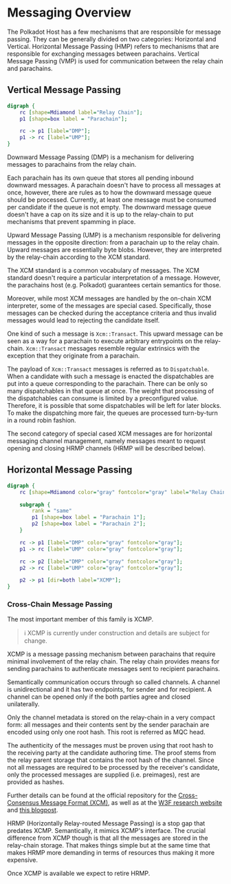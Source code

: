 # Messaging Overview

The Polkadot Host has a few mechanisms that are responsible for message passing. They can be generally divided on two
categories: Horizontal and Vertical. Horizontal Message Passing (HMP) refers to mechanisms that are responsible for
exchanging messages between parachains. Vertical Message Passing (VMP) is used for communication between the relay chain
and parachains.

## Vertical Message Passing

```dot process
digraph {
    rc [shape=Mdiamond label="Relay Chain"];
    p1 [shape=box label = "Parachain"];

    rc -> p1 [label="DMP"];
    p1 -> rc [label="UMP"];
}
```

Downward Message Passing (DMP) is a mechanism for delivering messages to parachains from the relay chain.

Each parachain has its own queue that stores all pending inbound downward messages. A parachain doesn't have to process
all messages at once, however, there are rules as to how the downward message queue should be processed. Currently, at
least one message must be consumed per candidate if the queue is not empty. The downward message queue doesn't have a
cap on its size and it is up to the relay-chain to put mechanisms that prevent spamming in place.

Upward Message Passing (UMP) is a mechanism responsible for delivering messages in the opposite direction: from a
parachain up to the relay chain. Upward messages are essentially byte blobs. However, they are interpreted by the
relay-chain according to the XCM standard.

The XCM standard is a common vocabulary of messages. The XCM standard doesn't require a particular interpretation of a
message. However, the parachains host (e.g. Polkadot) guarantees certain semantics for those.

Moreover, while most XCM messages are handled by the on-chain XCM interpreter, some of the messages are special cased.
Specifically, those messages can be checked during the acceptance criteria and thus invalid messages would lead to
rejecting the candidate itself.

One kind of such a message is `Xcm::Transact`. This upward message can be seen as a way for a parachain to execute
arbitrary entrypoints on the relay-chain. `Xcm::Transact` messages resemble regular extrinsics with the exception that
they originate from a parachain.

The payload of `Xcm::Transact` messages is referred as to `Dispatchable`. When a candidate with such a message is
enacted the dispatchables are put into a queue corresponding to the parachain. There can be only so many dispatchables
in that queue at once. The weight that processing of the dispatchables can consume is limited by a preconfigured value.
Therefore, it is possible that some dispatchables will be left for later blocks. To make the dispatching more fair, the
queues are processed turn-by-turn in a round robin fashion.

The second category of special cased XCM messages are for horizontal messaging channel management, namely messages meant
to request opening and closing HRMP channels (HRMP will be described below).

## Horizontal Message Passing

```dot process
digraph {
    rc [shape=Mdiamond color="gray" fontcolor="gray" label="Relay Chain"];

    subgraph {
        rank = "same"
        p1 [shape=box label = "Parachain 1"];
        p2 [shape=box label = "Parachain 2"];
    }

    rc -> p1 [label="DMP" color="gray" fontcolor="gray"];
    p1 -> rc [label="UMP" color="gray" fontcolor="gray"];

    rc -> p2 [label="DMP" color="gray" fontcolor="gray"];
    p2 -> rc [label="UMP" color="gray" fontcolor="gray"];

    p2 -> p1 [dir=both label="XCMP"];
}
```

### Cross-Chain Message Passing

The most important member of this family is XCMP.

> ℹ️ XCMP is currently under construction and details are subject for change.

XCMP is a message passing mechanism between parachains that require minimal involvement of the relay chain. The relay
chain provides means for sending parachains to authenticate messages sent to recipient parachains.

Semantically communication occurs through so called channels. A channel is unidirectional and it has two endpoints, for
sender and for recipient. A channel can be opened only if the both parties agree and closed unilaterally.

Only the channel metadata is stored on the relay-chain in a very compact form: all messages and their contents sent by
the sender parachain are encoded using only one root hash. This root is referred as MQC head.

The authenticity of the messages must be proven using that root hash to the receiving party at the candidate authoring
time. The proof stems from the relay parent storage that contains the root hash of the channel. Since not all messages
are required to be processed by the receiver's candidate, only the processed messages are supplied (i.e. preimages),
rest are provided as hashes.

Further details can be found at the official repository for the [Cross-Consensus Message Format
(XCM)](https://github.com/paritytech/xcm-format/blob/master/README.md), as well as at the [W3F research
website](https://research.web3.foundation/en/latest/polkadot/XCMP.html) and [this
blogpost](https://medium.com/web3foundation/polkadots-messaging-scheme-b1ec560908b7).

HRMP (Horizontally Relay-routed Message Passing) is a stop gap that predates XCMP. Semantically, it mimics XCMP's
interface. The crucial difference from XCMP though is that all the messages are stored in the relay-chain storage. That
makes things simple but at the same time that makes HRMP more demanding in terms of resources thus making it more
expensive.

Once XCMP is available we expect to retire HRMP.
